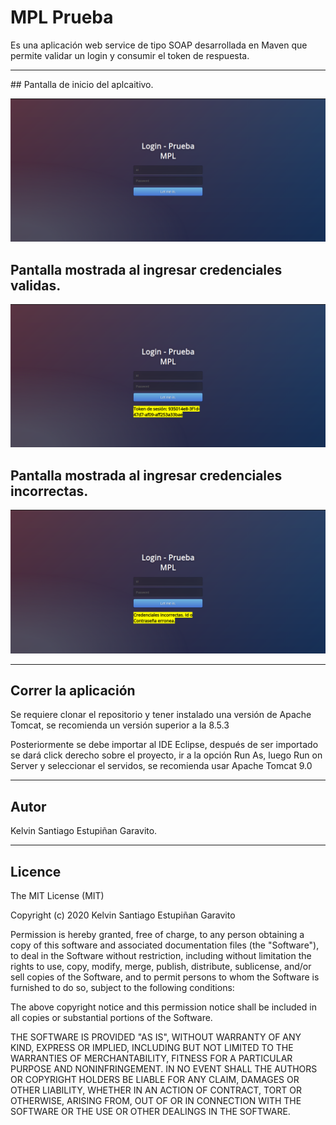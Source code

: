# MPL Prueba
Es una aplicación web service de tipo SOAP desarrollada en Maven que permite validar un login y consumir el token de respuesta.

<hr>
## Pantalla de inicio del aplcaitivo.


![Inicio](https://raw.githubusercontent.com/LordExodia/MPL_Login/master/login.png)

## Pantalla mostrada al ingresar credenciales validas.


![Login Exitoso](https://raw.githubusercontent.com/LordExodia/MPL_Login/master/loginexitoso.png)

## Pantalla mostrada al ingresar credenciales incorrectas.


![Login Fallido](https://raw.githubusercontent.com/LordExodia/MPL_Login/master/loginfallido.png)

<hr>

## Correr la aplicación

Se requiere clonar el repositorio y tener instalado una versión de Apache Tomcat, se recomienda un versión superior a la 8.5.3

Posteriormente se debe importar al IDE Eclipse, después de ser importado se dará click derecho sobre el proyecto, ir a la opción Run As, luego Run on Server y seleccionar el servidos, se recomienda usar Apache Tomcat 9.0

<hr>

## Autor

Kelvin Santiago Estupiñan Garavito.


<hr>

<h2>Licence</h2>
<p>The MIT License (MIT)</p>
<p>Copyright (c) 2020 Kelvin Santiago Estupiñan Garavito</p>
<p>Permission is hereby granted, free of charge, to any person obtaining a copy of this software and associated documentation files (the "Software"), to deal in the Software without restriction, including without limitation the rights to use, copy, modify, merge, publish, distribute, sublicense, and/or sell copies of the Software, and to permit persons to whom the Software is furnished to do so, subject to the following conditions:</p>
<p>The above copyright notice and this permission notice shall be included in all copies or substantial portions of the Software.</p>
<p>THE SOFTWARE IS PROVIDED "AS IS", WITHOUT WARRANTY OF ANY KIND, EXPRESS OR IMPLIED, INCLUDING BUT NOT LIMITED TO THE WARRANTIES OF MERCHANTABILITY, FITNESS FOR A PARTICULAR PURPOSE AND NONINFRINGEMENT. IN NO EVENT SHALL THE AUTHORS OR COPYRIGHT HOLDERS BE LIABLE FOR ANY CLAIM, DAMAGES OR OTHER LIABILITY, WHETHER IN AN ACTION OF CONTRACT, TORT OR OTHERWISE, ARISING FROM, OUT OF OR IN CONNECTION WITH THE SOFTWARE OR THE USE OR OTHER DEALINGS IN THE SOFTWARE.</p>
